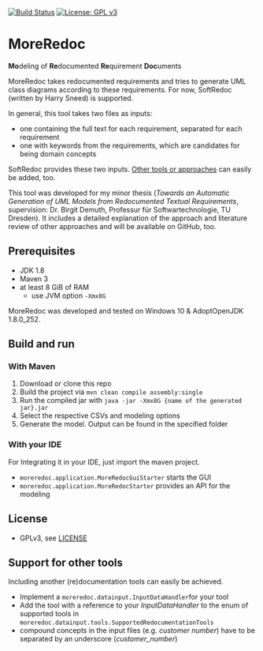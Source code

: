 [![Build Status](https://travis-ci.com/andauh/MoreRedoc.svg?branch=master)](https://travis-ci.com/andauh/MoreRedoc)
[![License: GPL v3](https://img.shields.io/badge/License-GPLv3-blue.svg)](https://www.gnu.org/licenses/gpl-3.0)

# MoreRedoc
**Mo**deling of **Re**documented **Re**quirement **Doc**uments

MoreRedoc takes redocumented requirements and tries to generate UML class diagrams according to these requirements.
For now, SoftRedoc (written by Harry Sneed) is supported. 

In general, this tool takes two files as inputs:
* one containing the full text for each requirement, separated for each requirement
* one with keywords from the requirements, which are candidates for being domain concepts

SoftRedoc provides these two inputs. [Other tools or approaches](#support-for-other-tools) can easily be added, too. 

This tool was developed for my minor thesis (*Towards an Automatic Generation of UML Models from Redocumented Textual Requirements*, supervision: Dr. Birgit Demuth, Professur für Softwartechnologie, TU Dresden). It  includes a detailed explanation of the approach and literature review of other approaches and will be available on GitHub, too.

## Prerequisites
- JDK 1.8
- Maven 3
- at least 8 GiB of RAM
    - use JVM option `-Xmx8G`
    
MoreRedoc was developed and tested on Windows 10 & AdoptOpenJDK 1.8.0_252.

## Build and run
### With Maven
1. Download or clone this repo
2. Build the project via
`mvn clean compile assembly:single`
3. Run the compiled jar with 
`java -jar -Xmx8G {name of the generated jar}.jar`
4. Select the respective CSVs and modeling options
5. Generate the model. Output can be found in the specified folder

### With your IDE
For Integrating it in your IDE, just import the maven project.
* `moreredoc.application.MoreRedocGuiStarter` starts the GUI
* `moreredoc.application.MoreRedocStarter` provides an API for the modeling

## License
- GPLv3, see [LICENSE](LICENSE)

## Support for other tools
Including another (re)documentation tools can easily be achieved.
- Implement a `moreredoc.datainput.InputDataHandler`for your tool
- Add the tool with a reference to your *InputDataHandler* to the enum of supported tools in `moreredoc.datainput.tools.SupportedRedocumentationTools`
- compound concepts in the input files (e.g. *customer number*) have to be separated by an underscore (*customer_number*)